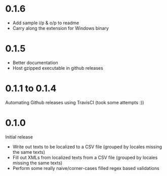 # 0.1.6
- Add sample i/p & o/p to readme
- Carry along the extension for Windows binary

# 0.1.5
- Better documentation
- Host gzipped executable in github releases

# 0.1.1 to 0.1.4
Automating Github releases using TravisCI (took some attempts :))

# 0.1.0
Initial release
- Write out texts to be localized to a CSV file (grouped by locales missing the same texts)
- Fill out XMLs from localized texts from a CSV file (grouped by locales missing the same texts)
- Perform some really naive/corner-cases filled regex based validations
